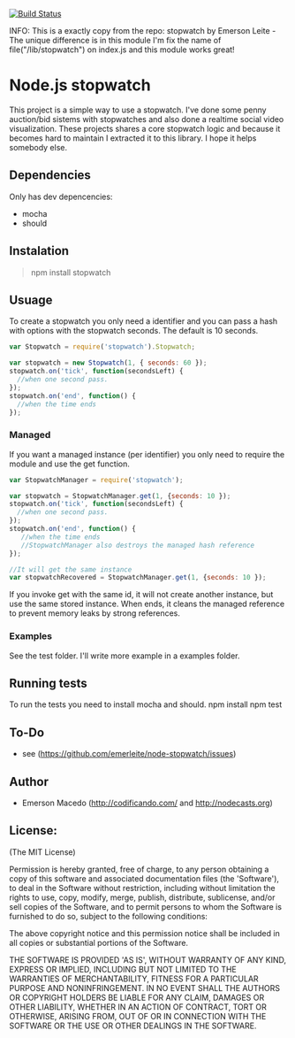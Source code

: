 [![Build Status](https://secure.travis-ci.org/emerleite/node-stopwatch.png)](http://travis-ci.org/emerleite/node-stopwatch)

INFO: This is a exactly copy from the repo: stopwatch by Emerson Leite - The unique difference is in this module I'm fix the name of file("/lib/stopwatch") on index.js and this module works great!

Node.js stopwatch
=================
This project is a simple way to use a stopwatch. I've done some penny auction/bid sistems with stopwatches and also done a realtime social video visualization. These projects shares a core stopwatch logic and because it becomes hard to maintain I extracted it to this library. I hope it helps somebody else.

Dependencies
------------
Only has dev depencencies:

* mocha
* should

Instalation
-----------
> npm install stopwatch

Usuage
------
To create a stopwatch you only need a identifier and you can pass a hash with options with the stopwatch seconds. The default is 10 seconds.

```js
var Stopwatch = require('stopwatch').Stopwatch;

var stopwatch = new Stopwatch(1, { seconds: 60 });
stopwatch.on('tick', function(secondsLeft) {
  //when one second pass.
});
stopwatch.on('end', function() {
  //when the time ends
});
```

### Managed
If you want a managed instance (per identifier) you only need to require the module and use the get function.

```js
var StopwatchManager = require('stopwatch');

var stopwatch = StopwatchManager.get(1, {seconds: 10 });
stopwatch.on('tick', function(secondsLeft) {
  //when one second pass.
});
stopwatch.on('end', function() {
   //when the time ends
   //StopwatchManager also destroys the managed hash reference
});

//It will get the same instance
var stopwatchRecovered = StopwatchManager.get(1, {seconds: 10 });
```

If you invoke get with the same id, it will not create another instance, but use the same stored instance. When ends, it cleans the managed reference to prevent memory leaks by strong references.

### Examples
See the test folder. I'll write more example in a examples folder.

Running tests
-------------
To run the tests you need to install mocha and should. 
    npm install
    npm test

To-Do
-----
* see (<https://github.com/emerleite/node-stopwatch/issues>)

Author
------

* Emerson Macedo (<http://codificando.com/> and <http://nodecasts.org>)

License:
--------

(The MIT License)

Permission is hereby granted, free of charge, to any person obtaining
a copy of this software and associated documentation files (the
'Software'), to deal in the Software without restriction, including
without limitation the rights to use, copy, modify, merge, publish,
distribute, sublicense, and/or sell copies of the Software, and to
permit persons to whom the Software is furnished to do so, subject to
the following conditions:

The above copyright notice and this permission notice shall be
included in all copies or substantial portions of the Software.

THE SOFTWARE IS PROVIDED 'AS IS', WITHOUT WARRANTY OF ANY KIND,
EXPRESS OR IMPLIED, INCLUDING BUT NOT LIMITED TO THE WARRANTIES OF
MERCHANTABILITY, FITNESS FOR A PARTICULAR PURPOSE AND NONINFRINGEMENT.
IN NO EVENT SHALL THE AUTHORS OR COPYRIGHT HOLDERS BE LIABLE FOR ANY
CLAIM, DAMAGES OR OTHER LIABILITY, WHETHER IN AN ACTION OF CONTRACT,
TORT OR OTHERWISE, ARISING FROM, OUT OF OR IN CONNECTION WITH THE
SOFTWARE OR THE USE OR OTHER DEALINGS IN THE SOFTWARE.
